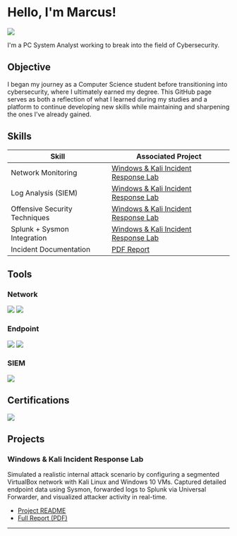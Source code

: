 # Hello, I'm Marcus!
<a href="https://linkedin.com/in/marcus-dunn1"><img src="https://img.shields.io/badge/-LinkedIn-0072b1?&style=for-the-badge&logo=linkedin&logoColor=white" /></a>

I'm a PC System Analyst working to break into the field of Cybersecurity.

## Objective

I began my journey as a Computer Science student before transitioning into cybersecurity, where I ultimately earned my degree. This GitHub page serves as both a reflection of what I learned during my studies and a platform to continue developing new skills while maintaining and sharpening the ones I’ve already gained.

## Skills

| Skill                         | Associated Project                            |
|------------------------------|-----------------------------------------------|
| Network Monitoring           | [Windows & Kali Incident Response Lab](./projects/windows-kali-readme.md) |
| Log Analysis (SIEM)          | [Windows & Kali Incident Response Lab](./projects/windows-kali-readme.md) |
| Offensive Security Techniques| [Windows & Kali Incident Response Lab](./projects/windows-kali-readme.md) |
| Splunk + Sysmon Integration  | [Windows & Kali Incident Response Lab](./projects/windows-kali-readme.md) |
| Incident Documentation       | [PDF Report](./projects/windows-kali-report.pdf)                             |

## Tools

### Network
<div>
<img src="https://img.shields.io/badge/-Wireshark-1679A7?&style=for-the-badge&logo=wireshark&logoColor=white" />
<img src="https://img.shields.io/badge/-VirtualBox-183A61?&style=for-the-badge&logo=virtualbox&logoColor=white" />
</div>

### Endpoint
<div>
<img src="https://img.shields.io/badge/-Windows-0078D6?&style=for-the-badge&logo=windows&logoColor=white" />
<img src="https://img.shields.io/badge/-Kali%20Linux-557C94?&style=for-the-badge&logo=kalilinux&logoColor=white" />
</div>

### SIEM
<div>
<img src="https://img.shields.io/badge/-Splunk-000000?&style=for-the-badge&logo=splunk&logoColor=white" />
</div>

## Certifications
<div>
<img src="https://img.shields.io/badge/-Security%2B-FF0000?&style=for-the-badge&logo=CompTIA&logoColor=white" />
</div>

## Projects

### Windows & Kali Incident Response Lab
Simulated a realistic internal attack scenario by configuring a segmented VirtualBox network with Kali Linux and Windows 10 VMs. Captured detailed endpoint data using Sysmon, forwarded logs to Splunk via Universal Forwarder, and visualized attacker activity in real-time. 

- [Project README](./projects/windows-kali-readme.md)
- [Full Report (PDF)](./projects/windows-kali-report.pdf)

---

